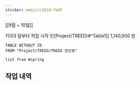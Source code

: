 ```yaml
---
sticker: emoji//261d-fe0f
---
```

[[9월 ~ 10월]]

11/03 일부터 작업 시작
![![Project/TREED/#^Table1]]
1,140,000 원


```dataview
TABLE WITHOUT ID
FROM "Project/TREED/TREED 정산표"
```

```dataview
list from #spring  
```

## 작업 내역
